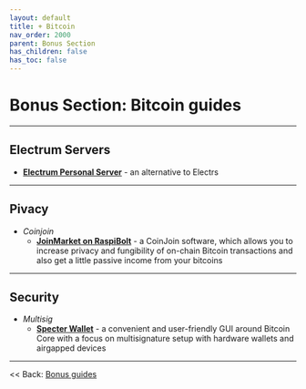 ```yaml
---
layout: default
title: + Bitcoin
nav_order: 2000
parent: Bonus Section
has_children: false
has_toc: false
---
```


# Bonus Section: Bitcoin guides

---

## Electrum Servers
* **[Electrum Personal Server](electrum-personal-server.md)** - an alternative to Electrs

---

## Pivacy
* *Coinjoin*
  * **[JoinMarket on RaspiBolt](https://github.com/kristapsk/raspibolt-extras/blob/master/joinmarket.md)** - a CoinJoin software, which allows you to increase privacy and fungibility of on-chain Bitcoin transactions and also get a little passive income from your bitcoins

---

## Security
* *Multisig*
  * **[Specter Wallet](specter-desktop.md)** - a convenient and user-friendly GUI around Bitcoin Core with a focus on multisignature setup with hardware wallets and airgapped devices

---

<< Back: [Bonus guides](../../bonus-section.md)
